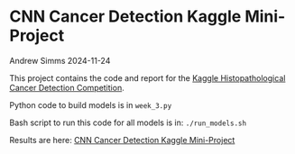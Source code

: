# CNN Cancer Detection Kaggle Mini-Project
Andrew Simms
2024-11-24

This project contains the code and report for the [Kaggle
Histopathological Cancer Detection
Competition](https://www.kaggle.com/competitions/histopathologic-cancer-detection).

Python code to build models is in `week_3.py`

Bash script to run this code for all models is in: `./run_models.sh`

Results are here: [CNN Cancer Detection Kaggle
Mini-Project](http://www.andrewdsimms.com/kaggle_histopathological_cancer_detection/)
